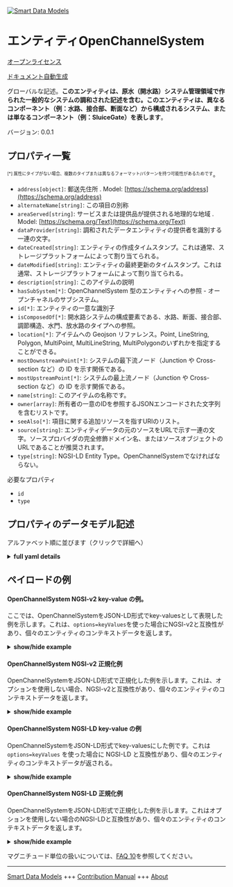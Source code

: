 <!-- 10-Header -->  
[![Smart Data Models](https://smartdatamodels.org/wp-content/uploads/2022/01/SmartDataModels_logo.png "Logo")](https://smartdatamodels.org)  
エンティティOpenChannelSystem  
=======================<!-- /10-Header -->  
<!-- 15-License -->  
[オープンライセンス](https://github.com/smart-data-models//dataModel.OpenChannelManagement/blob/master/OpenChannelSystem/LICENSE.md)  
[ドキュメント自動生成](https://docs.google.com/presentation/d/e/2PACX-1vTs-Ng5dIAwkg91oTTUdt8ua7woBXhPnwavZ0FxgR8BsAI_Ek3C5q97Nd94HS8KhP-r_quD4H0fgyt3/pub?start=false&loop=false&delayms=3000#slide=id.gb715ace035_0_60)  
<!-- /15-License -->  
<!-- 20-Description -->  
グローバルな記述。**このエンティティは、原水（開水路）システム管理領域で作られた一般的なシステムの調和された記述を含む。このエンティティは、異なるコンポーネント（例：水路、接合部、断面など）から構成されるシステム、または単なるコンポーネント（例：SluiceGate）を表します**。  
バージョン: 0.0.1  
<!-- /20-Description -->  
<!-- 30-PropertiesList -->  

## プロパティ一覧  

<sup><sub>[*] 属性にタイプがない場合、複数のタイプまたは異なるフォーマット/パターンを持つ可能性があるためです</sub></sup>。  
- `address[object]`: 郵送先住所  . Model: [https://schema.org/address](https://schema.org/address)- `alternateName[string]`: この項目の別称  - `areaServed[string]`: サービスまたは提供品が提供される地理的な地域  . Model: [https://schema.org/Text](https://schema.org/Text)- `dataProvider[string]`: 調和されたデータエンティティの提供者を識別する一連の文字。  - `dateCreated[string]`: エンティティの作成タイムスタンプ。これは通常、ストレージプラットフォームによって割り当てられる。  - `dateModified[string]`: エンティティの最終更新のタイムスタンプ。これは通常、ストレージプラットフォームによって割り当てられる。  - `description[string]`: このアイテムの説明  - `hasSubSystem[*]`: OpenChannelSystem 型のエンティティへの参照 - オープンチャネルのサブシステム。  - `id[*]`: エンティティの一意な識別子  - `isComposedOf[*]`: 開水路システムの構成要素である、水路、断面、接合部、調節構造、水門、放水路のタイプへの参照。  - `location[*]`: アイテムへの Geojson リファレンス。Point, LineString, Polygon, MultiPoint, MultiLineString, MultiPolygonのいずれかを指定することができる。  - `mostDownstreamPoint[*]`: システムの最下流ノード（Junction や Cross-section など）の ID を示す関係である。  - `mostUpstreamPoint[*]`: システムの最上流ノード（Junction や Cross-section など）の ID を示す関係である。  - `name[string]`: このアイテムの名称です。  - `owner[array]`: 所有者の一意のIDを参照するJSONエンコードされた文字列を含むリストです。  - `seeAlso[*]`: 項目に関する追加リソースを指すURIのリスト。  - `source[string]`: エンティティデータの元のソースをURLで示す一連の文字。ソースプロバイダの完全修飾ドメイン名、またはソースオブジェクトのURLであることが推奨されます。  - `type[string]`: NGSI-LD Entity Type。OpenChannelSystemでなければならない。  <!-- /30-PropertiesList -->  
<!-- 35-RequiredProperties -->  
必要なプロパティ  
- `id`  - `type`  <!-- /35-RequiredProperties -->  
<!-- 40-RequiredProperties -->  
<!-- /40-RequiredProperties -->  
<!-- 50-DataModelHeader -->  
## プロパティのデータモデル記述  
アルファベット順に並びます（クリックで詳細へ）  
<!-- /50-DataModelHeader -->  
<!-- 60-ModelYaml -->  
<details><summary><strong>full yaml details</strong></summary>    
```yaml  
OpenChannelSystem:    
  description: 'This entity contains a harmonised description of a generic system made for Raw-Water (Open Channels) System Management domain. This entity represents either a system composed of different components (e.g., channels, junctions, cross-sections etc.) or just a component (e.g., a SluiceGate).'    
  properties:    
    address:    
      description: 'The mailing address'    
      properties:    
        addressCountry:    
          description: 'Property. The country. For example, Spain. Model:''https://schema.org/addressCountry'''    
          type: string    
        addressLocality:    
          description: 'Property. The locality in which the street address is, and which is in the region. Model:''https://schema.org/addressLocality'''    
          type: string    
        addressRegion:    
          description: 'Property. The region in which the locality is, and which is in the country. Model:''https://schema.org/addressRegion'''    
          type: string    
        postOfficeBoxNumber:    
          description: 'Property. The post office box number for PO box addresses. For example, 03578. Model:''https://schema.org/postOfficeBoxNumber'''    
          type: string    
        postalCode:    
          description: 'Property. The postal code. For example, 24004. Model:''https://schema.org/https://schema.org/postalCode'''    
          type: string    
        streetAddress:    
          description: 'Property. The street address. Model:''https://schema.org/streetAddress'''    
          type: string    
      type: object    
      x-ngsi:    
        model: https://schema.org/address    
        type: Property    
    alternateName:    
      description: 'An alternative name for this item'    
      type: string    
      x-ngsi:    
        type: Property    
    areaServed:    
      description: 'The geographic area where a service or offered item is provided'    
      type: string    
      x-ngsi:    
        model: https://schema.org/Text    
        type: Property    
    dataProvider:    
      description: 'A sequence of characters identifying the provider of the harmonised data entity.'    
      type: string    
      x-ngsi:    
        type: Property    
    dateCreated:    
      description: 'Entity creation timestamp. This will usually be allocated by the storage platform.'    
      format: date-time    
      type: string    
      x-ngsi:    
        type: Property    
    dateModified:    
      description: 'Timestamp of the last modification of the entity. This will usually be allocated by the storage platform.'    
      format: date-time    
      type: string    
      x-ngsi:    
        type: Property    
    description:    
      description: 'A description of this item'    
      type: string    
      x-ngsi:    
        type: Property    
    hasSubSystem:    
      anyOf:    
        - description: 'Property. Identifier format of any NGSI entity'    
          maxLength: 256    
          minLength: 1    
          pattern: ^[\w\-\.\{\}\$\+\*\[\]`|~^@!,:\\]+$    
          type: string    
        - description: 'Property. Identifier format of any NGSI entity'    
          format: uri    
          type: string    
      description: 'Reference to an entity of type OpenChannelSystem - an open-channel sub-system.'    
      x-ngsi:    
        type: Relationship    
    id:    
      anyOf: &openchannelsystem_-_properties_-_owner_-_items_-_anyof    
        - description: 'Property. Identifier format of any NGSI entity'    
          maxLength: 256    
          minLength: 1    
          pattern: ^[\w\-\.\{\}\$\+\*\[\]`|~^@!,:\\]+$    
          type: string    
        - description: 'Property. Identifier format of any NGSI entity'    
          format: uri    
          type: string    
      description: 'Unique identifier of the entity'    
      x-ngsi:    
        type: Property    
    isComposedOf:    
      anyOf:    
        - description: 'Property. Identifier format of any NGSI entity'    
          maxLength: 256    
          minLength: 1    
          pattern: ^[\w\-\.\{\}\$\+\*\[\]`|~^@!,:\\]+$    
          type: string    
        - description: 'Property. Identifier format of any NGSI entity'    
          format: uri    
          type: string    
      description: 'Reference to the component entities of the open-channel system, of type Channel, Cross-Section, Junction, Regulation Structure, SluiceGate, Spillway.'    
      x-ngsi:    
        type: Relationship    
    location:    
      description: 'Geojson reference to the item. It can be Point, LineString, Polygon, MultiPoint, MultiLineString or MultiPolygon'    
      oneOf:    
        - description: 'GeoProperty. Geojson reference to the item. Point'    
          properties:    
            bbox:    
              items:    
                type: number    
              minItems: 4    
              type: array    
            coordinates:    
              items:    
                type: number    
              minItems: 2    
              type: array    
            type:    
              enum:    
                - Point    
              type: string    
          required:    
            - type    
            - coordinates    
          title: 'GeoJSON Point'    
          type: object    
        - description: 'GeoProperty. Geojson reference to the item. LineString'    
          properties:    
            bbox:    
              items:    
                type: number    
              minItems: 4    
              type: array    
            coordinates:    
              items:    
                items:    
                  type: number    
                minItems: 2    
                type: array    
              minItems: 2    
              type: array    
            type:    
              enum:    
                - LineString    
              type: string    
          required:    
            - type    
            - coordinates    
          title: 'GeoJSON LineString'    
          type: object    
        - description: 'GeoProperty. Geojson reference to the item. Polygon'    
          properties:    
            bbox:    
              items:    
                type: number    
              minItems: 4    
              type: array    
            coordinates:    
              items:    
                items:    
                  items:    
                    type: number    
                  minItems: 2    
                  type: array    
                minItems: 4    
                type: array    
              type: array    
            type:    
              enum:    
                - Polygon    
              type: string    
          required:    
            - type    
            - coordinates    
          title: 'GeoJSON Polygon'    
          type: object    
        - description: 'GeoProperty. Geojson reference to the item. MultiPoint'    
          properties:    
            bbox:    
              items:    
                type: number    
              minItems: 4    
              type: array    
            coordinates:    
              items:    
                items:    
                  type: number    
                minItems: 2    
                type: array    
              type: array    
            type:    
              enum:    
                - MultiPoint    
              type: string    
          required:    
            - type    
            - coordinates    
          title: 'GeoJSON MultiPoint'    
          type: object    
        - description: 'GeoProperty. Geojson reference to the item. MultiLineString'    
          properties:    
            bbox:    
              items:    
                type: number    
              minItems: 4    
              type: array    
            coordinates:    
              items:    
                items:    
                  items:    
                    type: number    
                  minItems: 2    
                  type: array    
                minItems: 2    
                type: array    
              type: array    
            type:    
              enum:    
                - MultiLineString    
              type: string    
          required:    
            - type    
            - coordinates    
          title: 'GeoJSON MultiLineString'    
          type: object    
        - description: 'GeoProperty. Geojson reference to the item. MultiLineString'    
          properties:    
            bbox:    
              items:    
                type: number    
              minItems: 4    
              type: array    
            coordinates:    
              items:    
                items:    
                  items:    
                    items:    
                      type: number    
                    minItems: 2    
                    type: array    
                  minItems: 4    
                  type: array    
                type: array    
              type: array    
            type:    
              enum:    
                - MultiPolygon    
              type: string    
          required:    
            - type    
            - coordinates    
          title: 'GeoJSON MultiPolygon'    
          type: object    
      x-ngsi:    
        type: GeoProperty    
    mostDownstreamPoint:    
      anyOf:    
        - description: 'Property. Identifier format of any NGSI entity'    
          maxLength: 256    
          minLength: 1    
          pattern: ^[\w\-\.\{\}\$\+\*\[\]`|~^@!,:\\]+$    
          type: string    
        - description: 'Property. Identifier format of any NGSI entity'    
          format: uri    
          type: string    
      description: 'A relationship indicating the ID of the most downstream node (e.g., a Junction or a Cross-section) of the system.'    
      x-ngsi:    
        type: Relationship    
    mostUpstreamPoint:    
      anyOf:    
        - description: 'Property. Identifier format of any NGSI entity'    
          maxLength: 256    
          minLength: 1    
          pattern: ^[\w\-\.\{\}\$\+\*\[\]`|~^@!,:\\]+$    
          type: string    
        - description: 'Property. Identifier format of any NGSI entity'    
          format: uri    
          type: string    
      description: 'A relationship indicating the ID of the most upstream node (e.g., a Junction or a Cross-section) of the system.'    
      x-ngsi:    
        type: Relationship    
    name:    
      description: 'The name of this item.'    
      type: string    
      x-ngsi:    
        type: Property    
    owner:    
      description: 'A List containing a JSON encoded sequence of characters referencing the unique Ids of the owner(s)'    
      items:    
        anyOf: *openchannelsystem_-_properties_-_owner_-_items_-_anyof    
        description: 'Property. Unique identifier of the entity'    
      type: array    
      x-ngsi:    
        type: Property    
    seeAlso:    
      description: 'list of uri pointing to additional resources about the item'    
      oneOf:    
        - items:    
            format: uri    
            type: string    
          minItems: 1    
          type: array    
        - format: uri    
          type: string    
      x-ngsi:    
        type: Property    
    source:    
      description: 'A sequence of characters giving the original source of the entity data as a URL. Recommended to be the fully qualified domain name of the source provider, or the URL to the source object.'    
      type: string    
      x-ngsi:    
        type: Property    
    type:    
      description: 'NGSI-LD Entity Type. It has to be OpenChannelSystem'    
      enum:    
        - OpenChannelSystem    
      type: string    
      x-ngsi:    
        type: Property    
  required:    
    - id    
    - type    
  type: object    
  x-derived-from: ""    
  x-disclaimer: 'Redistribution and use in source and binary forms, with or without modification, are permitted  provided that the license conditions are met. Copyleft (c) 2021 Contributors to Smart Data Models Program'    
  x-license-url: https://github.com/smart-data-models/dataModel.OpenChannelManagement/blob/master/OpenChannelSystem/LICENSE.md    
  x-model-schema: https://smart-data-models.github.io/data-models.OpenChannelManagement/OpenChannelSystem/schema.json    
  x-model-tags: FIWARE4WATER    
  x-version: 0.0.1    
```  
</details>    
<!-- /60-ModelYaml -->  
<!-- 70-MiddleNotes -->  
<!-- /70-MiddleNotes -->  
<!-- 80-Examples -->  
## ペイロードの例  
#### OpenChannelSystem NGSI-v2 key-value の例。  
ここでは、OpenChannelSystemをJSON-LD形式でkey-valuesとして表現した例を示します。これは、`options=keyValues`を使った場合にNGSI-v2と互換性があり、個々のエンティティのコンテキストデータを返します。  
<details><summary><strong>show/hide example</strong></summary>    
```json  
{  
  "id": "urn:ngsi-ld:OpenChannelSystem:id:EHTH:11109231",  
  "type": "OpenChannelSystem",  
  "location": {  
    "type": "Point",  
    "coordinates": [  
      59.820118,  
      -157.397178  
    ]  
  },  
  "address": {  
    "streetAddress": "",  
    "addressLocality": "",  
    "addressRegion": "",  
    "addressCountry": "",  
    "postalCode": "",  
    "postOfficeBoxNumber": "",  
    "areaServed": ""  
  },  
  "areaServed": "",  
  "dateCreated": "2020-12-07T21:37:19Z",  
  "dateModified": "2021-07-14T01:06:03Z",  
  "source": "",  
  "name": "L7 - L11",  
  "alternateName": "",  
  "description": "Conveyance System near Thivae",  
  "dataProvider": "EYDAP",  
  "owner": [  
    "urn:ngsi-ld:OpenChannelSystem:items:WPHN:07387656",  
    "urn:ngsi-ld:OpenChannelSystem:items:JNVF:94407376"  
  ],  
  "seeAlso": [  
    "urn:ngsi-ld:OpenChannelSystem:items:EZUE:70603867",  
    "urn:ngsi-ld:OpenChannelSystem:items:MWLT:38533440"  
  ],  
  "isComposedOf": "urn:ngsi-ld:OpenChannelSystem:isComposedOf:UMLF:11032914",  
  "hasSubSystem": "urn:ngsi-ld:OpenChannelSystem:hasSubSystem:BYUP:86302765",  
  "mostUpstreamPoint": "urn:ngsi-ld:OpenChannelSystem:mostUpstreamPoint:YUHY:75075828",  
  "mostDownstreamPoint": "urn:ngsi-ld:OpenChannelSystem:mostDownstreamPoint:IXHM:68215414"  
}  
```  
</details>  
#### OpenChannelSystem NGSI-v2 正規化例  
OpenChannelSystemをJSON-LD形式で正規化した例を示します。これは、オプションを使用しない場合、NGSI-v2と互換性があり、個々のエンティティのコンテキストデータを返します。  
<details><summary><strong>show/hide example</strong></summary>    
```json  
{  
  "id": "urn:ngsi-ld:OpenChannelSystem:id:EHTH:11109231",  
  "type": "OpenChannelSystem",  
  "location": {  
    "type": "geo:json",  
    "value": {  
      "type": "Point",  
      "coordinates": [  
        59.820118,  
        -157.397178  
      ]  
    }  
  },  
  "address": {  
    "type": "PostalAddress",  
    "value": {  
      "streetAddress": "",  
      "addressLocality": "",  
      "addressRegion": "",  
      "addressCountry": "",  
      "postalCode": "",  
      "postOfficeBoxNumber": "",  
      "areaServed": ""  
    }  
  },  
  "areaServed": {  
    "type": "Text",  
    "value": ""  
  },  
  "dateCreated": {  
    "type": "DateTime",  
    "value": "2020-12-07T21:37:19Z"  
  },  
  "dateModified": {  
    "type": "DateTime",  
    "value": "2021-07-14T01:06:03Z"  
  },  
  "source": {  
    "type": "Text",  
    "value": ""  
  },  
  "name": {  
    "type": "Text",  
    "value": "L7 - L11"  
  },  
  "alternateName": {  
    "type": "Text",  
    "value": ""  
  },  
  "description": {  
    "type": "Text",  
    "value": "Conveyance System near Thivae"  
  },  
  "dataProvider": {  
    "type": "Text",  
    "value": "EYDAP"  
  },  
  "owner": {  
    "type": "array",  
    "value": [  
      "urn:ngsi-ld:OpenChannelSystem:items:WPHN:07387656",  
      "urn:ngsi-ld:OpenChannelSystem:items:JNVF:94407376"  
    ]  
  },  
  "seeAlso": {  
    "type": "array",  
    "value": [  
      "urn:ngsi-ld:OpenChannelSystem:items:EZUE:70603867",  
      "urn:ngsi-ld:OpenChannelSystem:items:MWLT:38533440"  
    ]  
  },  
  "isComposedOf": {  
    "type": "Relationship",  
    "value": "urn:ngsi-ld:OpenChannelSystem:isComposedOf:UMLF:11032914"  
  },  
  "hasSubSystem": {  
    "type": "Relationship",  
    "value": "urn:ngsi-ld:OpenChannelSystem:hasSubSystem:BYUP:86302765"  
  },  
  "mostUpstreamPoint": {  
    "type": "Relationship",  
    "value": "urn:ngsi-ld:OpenChannelSystem:mostUpstreamPoint:YUHY:75075828"  
  },  
  "mostDownstreamPoint": {  
    "type": "object",  
    "value": "urn:ngsi-ld:OpenChannelSystem:mostDownstreamPoint:IXHM:68215414"  
  }  
}  
```  
</details>  
#### OpenChannelSystem NGSI-LD key-value の例  
OpenChannelSystemをJSON-LD形式でkey-valuesにした例です。これは `options=keyValues` を使った場合に NGSI-LD と互換性があり、個々のエンティティのコンテキストデータが返される。  
<details><summary><strong>show/hide example</strong></summary>    
```json  
{  
    "id": "urn:ngsi-ld:OpenChannelSystem:id:EHTH:11109231",  
    "type": "OpenChannelSystem",  
    "address": {  
        "streetAddress": "",  
        "addressLocality": "",  
        "addressRegion": "",  
        "addressCountry": "",  
        "postalCode": "",  
        "postOfficeBoxNumber": "",  
        "areaServed": ""  
    },  
    "alternateName": "",  
    "areaServed": "",  
    "dataProvider": "EYDAP",  
    "dateCreated": "2020-12-07T21:37:19Z",  
    "dateModified": "2021-07-14T01:06:03Z",  
    "description": "Conveyance System near Thivae",  
    "hasSubSystem": "urn:ngsi-ld:OpenChannelSystem:hasSubSystem:BYUP:86302765",  
    "isComposedOf": "urn:ngsi-ld:OpenChannelSystem:isComposedOf:UMLF:11032914",  
    "location": {  
        "type": "Point",  
        "coordinates": [  
            59.820118,  
            -157.397178  
        ]  
    },  
    "mostDownstreamPoint": "urn:ngsi-ld:OpenChannelSystem:mostDownstreamPoint:IXHM:68215414",  
    "mostUpstreamPoint": "urn:ngsi-ld:OpenChannelSystem:mostUpstreamPoint:YUHY:75075828",  
    "name": "L7 - L11",  
    "owner": [  
        "urn:ngsi-ld:OpenChannelSystem:items:WPHN:07387656",  
        "urn:ngsi-ld:OpenChannelSystem:items:JNVF:94407376"  
    ],  
    "seeAlso": [  
        "urn:ngsi-ld:OpenChannelSystem:items:EZUE:70603867",  
        "urn:ngsi-ld:OpenChannelSystem:items:MWLT:38533440"  
    ],  
    "source": "",  
    "@context": [  
        "https://raw.githubusercontent.com/smart-data-models/dataModel.OpenChannelManagement/master/context.jsonld"  
    ]  
}  
```  
</details>  
#### OpenChannelSystem NGSI-LD 正規化例  
OpenChannelSystemをJSON-LD形式で正規化した例を示します。これはオプションを使用しない場合のNGSI-LDと互換性があり、個々のエンティティのコンテキストデータを返します。  
<details><summary><strong>show/hide example</strong></summary>    
```json  
{  
    "id": "urn:ngsi-ld:OpenChannelSystem:id:EHTH:11109231",  
    "type": "OpenChannelSystem",  
    "address": {  
        "type": "Property",  
        "value": {  
            "streetAddress": "",  
            "addressLocality": "",  
            "addressRegion": "",  
            "addressCountry": "",  
            "postalCode": "",  
            "postOfficeBoxNumber": "",  
            "areaServed": ""  
        }  
    },  
    "alternateName": {  
        "type": "Property",  
        "value": ""  
    },  
    "areaServed": {  
        "type": "Property",  
        "value": ""  
    },  
    "dataProvider": {  
        "type": "Property",  
        "value": "EYDAP"  
    },  
    "dateCreated": {  
        "type": "Property",  
        "value": {  
            "@type": "DateTime",  
            "@value": "2020-12-07T21:37:19Z"  
        }  
    },  
    "dateModified": {  
        "type": "Property",  
        "value": {  
            "@type": "DateTime",  
            "@value": "2021-07-14T01:06:03Z"  
        }  
    },  
    "description": {  
        "type": "Property",  
        "value": "Conveyance System near Thivae"  
    },  
    "hasSubSystem": {  
        "type": "Relationship",  
        "object": "urn:ngsi-ld:OpenChannelSystem:hasSubSystem:BYUP:86302765"  
    },  
    "isComposedOf": {  
        "type": "Relationship",  
        "object": "urn:ngsi-ld:OpenChannelSystem:isComposedOf:UMLF:11032914"  
    },  
    "location": {  
        "type": "GeoProperty",  
        "value": {  
            "type": "Point",  
            "coordinates": [  
                59.820118,  
                -157.397178  
            ]  
        }  
    },  
    "mostDownstreamPoint": {  
        "type": "Relationship",  
        "object": "urn:ngsi-ld:OpenChannelSystem:mostDownstreamPoint:IXHM:68215414"  
    },  
    "mostUpstreamPoint": {  
        "type": "Relationship",  
        "object": "urn:ngsi-ld:OpenChannelSystem:mostUpstreamPoint:YUHY:75075828"  
    },  
    "name": {  
        "type": "Property",  
        "value": "L7 - L11"  
    },  
    "owner": {  
        "type": "Property",  
        "value": [  
            "urn:ngsi-ld:OpenChannelSystem:items:WPHN:07387656",  
            "urn:ngsi-ld:OpenChannelSystem:items:JNVF:94407376"  
        ]  
    },  
    "seeAlso": {  
        "type": "Property",  
        "value": [  
            "urn:ngsi-ld:OpenChannelSystem:items:EZUE:70603867",  
            "urn:ngsi-ld:OpenChannelSystem:items:MWLT:38533440"  
        ]  
    },  
    "source": {  
        "type": "Property",  
        "value": ""  
    },  
    "@context": [  
        "https://raw.githubusercontent.com/smart-data-models/dataModel.OpenChannelManagement/master/context.jsonld"  
    ]  
}  
```  
</details><!-- /80-Examples -->  
<!-- 90-FooterNotes -->  
<!-- /90-FooterNotes -->  
<!-- 95-Units -->  
マグニチュード単位の扱いについては、[FAQ 10](https://smartdatamodels.org/index.php/faqs/)を参照してください。  
<!-- /95-Units -->  
<!-- 97-LastFooter -->  
---  
[Smart Data Models](https://smartdatamodels.org) +++ [Contribution Manual](https://bit.ly/contribution_manual) +++ [About](https://bit.ly/Introduction_SDM)<!-- /97-LastFooter -->  
